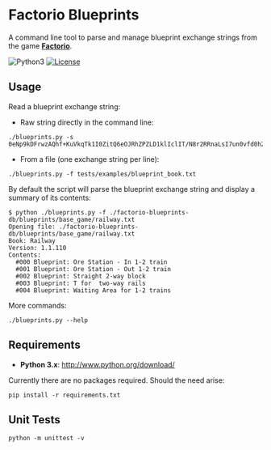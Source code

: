 Factorio Blueprints
===================

A command line tool to parse and manage blueprint exchange strings from the game **[Factorio](https://www.factorio.com/)**.

![Python3](http://img.shields.io/badge/python-3-blue.svg?v=1)
[![License](http://img.shields.io/:license-mit-blue.svg?style=flat-square)](./LICENSE)

## Usage

Read a blueprint exchange string:

* Raw string directly in the command line:

```
./blueprints.py -s 0eNp9kDFrwzAQhf+KuVkqTk1I0ZitQ6eOJRhZPZLD1klIclIT/N8r2RRnaLsI7un0vfd0h24Y0Qfi1HbO9aDumxJBfTyM5Y6M41WOdGY9FC1NHkEBJbQggLUtkx6TszqRYxkNIRuUXpseZgHEn/gFajefBCAnSoQrchmmlkfbYcgLGyxGtN1AfJZWmwsxyuds5V2k4lBCZGAtYMpndghoyP+bIlsvedVDPQGD7jBXgvd196l6TdXNhT6K6kjJXHJOAVcMcTE9NPVuXzfNy/6wtap/Q8vlazf+21QdV0WbRFdsfx7/QZ+/AShRje0=
```

* From a file (one exchange string per line):

`./blueprints.py -f tests/examples/blueprint_book.txt`

By default the script will parse the blueprint exchange string and display a summary of its contents:

```
$ python ./blueprints.py -f ./factorio-blueprints-db/blueprints/base_game/railway.txt
Opening file: ./factorio-blueprints-db/blueprints/base_game/railway.txt
Book: Railway
Version: 1.1.110
Contents:
  #000 Blueprint: Ore Station - In 1-2 train
  #001 Blueprint: Ore Station - Out 1-2 train
  #002 Blueprint: Straight 2-way block
  #003 Blueprint: T for  two-way rails
  #004 Blueprint: Waiting Area for 1-2 trains
```

More commands:

`./blueprints.py --help`

## Requirements

* __Python 3.x__: http://www.python.org/download/

Currently there are no packages required. Should the need arise:

`pip install -r requirements.txt`

## Unit Tests

`python -m unittest -v`

